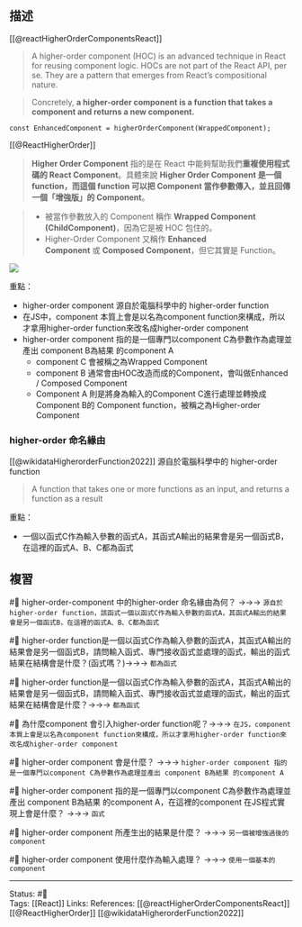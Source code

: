 ## 描述

[[@reactHigherOrderComponentsReact]]
> A higher-order component (HOC) is an advanced technique in React for reusing component logic. HOCs are not part of the React API, per se. They are a pattern that emerges from React’s compositional nature.

> Concretely, **a higher-order component is a function that takes a component and returns a new component.**

```
const EnhancedComponent = higherOrderComponent(WrappedComponent);
```

[[@ReactHigherOrder]]
> **Higher Order Component** 指的是在 React 中能夠幫助我們**重複使用程式碼的 React Component**。具體來說 **Higher Order Component 是一個 function，而這個 function 可以把 Component 當作參數傳入，並且回傳一個「增強版」的 Component**。

> -   被當作參數放入的 Component 稱作 **Wrapped Component (ChildComponent)**，因為它是被 HOC 包住的。
> -   Higher-Order Component 又稱作 **Enhanced Component** 或 **Composed Component**，但它其實是 Function。

![](https://i.imgur.com/1V7ivZi.png)


重點：
- higher-order component 源自於電腦科學中的 higher-order function
- 在JS中，component  本質上會是以名為component function來構成，所以才拿用higher-order function來改名成higher-order component
- higher-order component 指的是一個專門以component C為參數作為處理並產出 component B為結果 的component A 
	- component C 會被稱之為Wrapped Component
	- component B 通常會由HOC改造而成的Component，會叫做Enhanced / Composed Component
	- Component A 則是將身為輸入的Component C進行處理並轉換成Component B的 Component function，被稱之為Higher-order Component

### higher-order 命名緣由

[[@wikidataHigherorderFunction2022]]
源自於電腦科學中的 higher-order function 
> A function that takes one or more functions as an input, and returns a function as a result

重點：
-  一個以函式C作為輸入參數的函式A，其函式A輸出的結果會是另一個函式B，在這裡的函式A、B、C都為函式

## 複習

#🧠 higher-order-component 中的higher-order 命名緣由為何？ ->->-> `源自於higher-order function，該函式一個以函式C作為輸入參數的函式A，其函式A輸出的結果會是另一個函式B，在這裡的函式A、B、C都為函式`
<!--SR:!2022-10-08,3,250-->

#🧠 higher-order function是一個以函式C作為輸入參數的函式A，其函式A輸出的結果會是另一個函式B，請問輸入函式、專門接收函式並處理的函式，輸出的函式結果在結構會是什麼？(函式嗎？)->->-> `都為函式`

#🧠 higher-order function是一個以函式C作為輸入參數的函式A，其函式A輸出的結果會是另一個函式B，請問輸入函式、專門接收函式並處理的函式，輸出的函式結果在結構會是什麼？->->-> `都為函式`

#🧠 為什麼component 會引入higher-order function呢？->->-> `在JS，component  本質上會是以名為component function來構成，所以才拿用higher-order function來改名成higher-order component`

#🧠 higher-order component 會是什麼？ ->->-> `higher-order component 指的是一個專門以component C為參數作為處理並產出 component B為結果 的component A`
<!--SR:!2022-10-08,3,250-->

#🧠 higher-order component 指的是一個專門以component C為參數作為處理並產出 component B為結果 的component A，在這裡的component 在JS程式實現上會是什麼？ ->->-> `函式`
<!--SR:!2022-10-08,3,250-->

#🧠 higher-order component 所產生出的結果是什麼？ ->->-> `另一個被增強過後的component`

#🧠 higher-order component 使用什麼作為輸入處理？ ->->-> `使用一個基本的component`


---
Status: #🌱  
Tags:
[[React]]
Links:
References:
[[@reactHigherOrderComponentsReact]]
[[@ReactHigherOrder]]
[[@wikidataHigherorderFunction2022]]